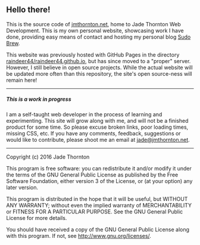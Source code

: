 ## Hello there!

This is the source code of [jmthornton.net](http://jmthornton.net), home to Jade Thornton Web Development. This is my own personal website, showcasing work I have done, providing easy means of contact and hosting my personal blog [Sudo Brew](https://blog.jmthornton.net).

This website was previously hosted with GitHub Pages in the directory [raindeer44/raindeer44.github.io](https://github.com/raindeer44/raindeer44.github.io), but has since moved to a "proper" server. However, I still believe in open source projects. While the actual website will be updated more often than this repository, the site's open source-ness will remain here!

---

##### **This is a work in progress**

I am a self-taught web developer in the process of learning and experimenting. This site will grow along with me, and will not be a finished product for some time. So please excuse broken links, poor loading times, missing CSS, etc. If you have any comments, feedback, suggestions or would like to contribute, please shoot me an email at [jade@jmthornton.net](mailto:jade@jmthornton.net).

---

Copyright (c) 2016 Jade Thornton

This program is free software: you can redistribute it and/or modify
it under the terms of the GNU General Public License as published by
the Free Software Foundation, either version 3 of the License, or
(at your option) any later version.

This program is distributed in the hope that it will be useful,
but WITHOUT ANY WARRANTY; without even the implied warranty of
MERCHANTABILITY or FITNESS FOR A PARTICULAR PURPOSE.  See the
GNU General Public License for more details.

You should have received a copy of the GNU General Public License
along with this program.  If not, see <http://www.gnu.org/licenses/>.
